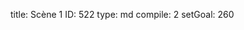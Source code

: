 title:          Scène 1
ID:             522
type:           md
compile:        2
setGoal:        260


